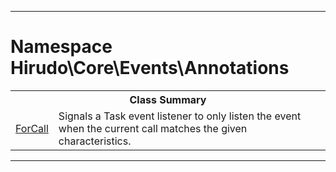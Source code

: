 - - -

# Namespace Hirudo\Core\Events\Annotations #

<table class="title">
<tr><th colspan="2" class="title">Class Summary</th></tr>
<tr><td class="name"><a href="https://github.com/JeyDotC/Hirudo-docs/blob/master/hirudo/core/events/annotations/forcall.html">ForCall</a></td><td class="description">Signals a Task event listener to only listen the event
when the current call matches the given characteristics.</td></tr>
</table>

- - -

